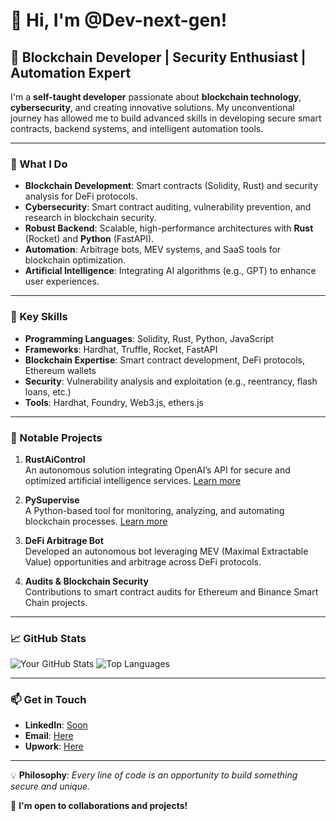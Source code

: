 # 👋 Hi, I'm @Dev-next-gen!

## 🚀 Blockchain Developer | Security Enthusiast | Automation Expert
I'm a **self-taught developer** passionate about **blockchain technology**, **cybersecurity**, and creating innovative solutions. My unconventional journey has allowed me to build advanced skills in developing secure smart contracts, backend systems, and intelligent automation tools.

---

### 🌟 What I Do
- **Blockchain Development**: Smart contracts (Solidity, Rust) and security analysis for DeFi protocols.
- **Cybersecurity**: Smart contract auditing, vulnerability prevention, and research in blockchain security.
- **Robust Backend**: Scalable, high-performance architectures with **Rust** (Rocket) and **Python** (FastAPI).
- **Automation**: Arbitrage bots, MEV systems, and SaaS tools for blockchain optimization.
- **Artificial Intelligence**: Integrating AI algorithms (e.g., GPT) to enhance user experiences.

---

### 🔧 Key Skills
- **Programming Languages**: Solidity, Rust, Python, JavaScript
- **Frameworks**: Hardhat, Truffle, Rocket, FastAPI
- **Blockchain Expertise**: Smart contract development, DeFi protocols, Ethereum wallets
- **Security**: Vulnerability analysis and exploitation (e.g., reentrancy, flash loans, etc.)
- **Tools**: Hardhat, Foundry, Web3.js, ethers.js

---

### 📂 Notable Projects
1. **RustAiControl**  
   An autonomous solution integrating OpenAI’s API for secure and optimized artificial intelligence services. [Learn more](https://github.com/yourprofile/rustaicontrol)

2. **PySupervise**  
   A Python-based tool for monitoring, analyzing, and automating blockchain processes. [Learn more](https://github.com/yourprofile/pysupervise)

3. **DeFi Arbitrage Bot**  
   Developed an autonomous bot leveraging MEV (Maximal Extractable Value) opportunities and arbitrage across DeFi protocols.

4. **Audits & Blockchain Security**  
   Contributions to smart contract audits for Ethereum and Binance Smart Chain projects.

---

### 📈 GitHub Stats
![Your GitHub Stats](https://github-readme-stats.vercel.app/api?username=yourprofile&show_icons=true&theme=radical)
![Top Languages](https://github-readme-stats.vercel.app/api/top-langs/?username=yourprofile&layout=compact&theme=radical)

---

### 📫 Get in Touch
- **LinkedIn**: [Soon](https://www.linkedin.com/in/yourprofile)
- **Email**: [Here](mailto:your.email@gmail.com)
- **Upwork**: [Here](https://www.upwork.com/freelancers/~010312cf603a9eae7b)

---

💡 **Philosophy**: *Every line of code is an opportunity to build something secure and unique.*

🔗 **I'm open to collaborations and projects!**

